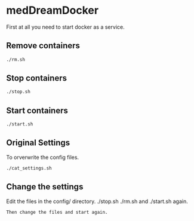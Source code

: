 # medDreamDocker
First at all you need to start docker as a service.
## Remove containers
```bash
./rm.sh
```

## Stop containers
```bash
./stop.sh
```

## Start containers
```bash
./start.sh
```
## Original Settings
To orverwrite the config files.
```bash
./cat_settings.sh
```

## Change the settings
Edit the files in the config/ directory. ./stop.sh ./rm.sh and ./start.sh again.
```
Then change the files and start again.

